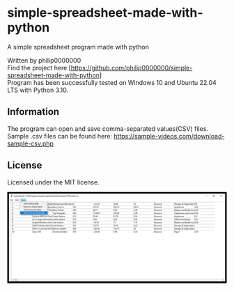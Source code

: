 # simple-spreadsheet-made-with-python
A simple spreadsheet program made with python

Written by philip0000000 <br>
Find the project here [https://github.com/philip0000000/simple-spreadsheet-made-with-python] <br>
Program has been successfully tested on Windows 10 and Ubuntu 22.04 LTS with Python 3.10.

## Information

The program can open and save comma-separated values(CSV) files. <br>
Sample .csv files can be found here: https://sample-videos.com/download-sample-csv.php

## License

Licensed under the MIT license.

![simple-spreadsheet-made-with-python](spreadsheet.png "example")
